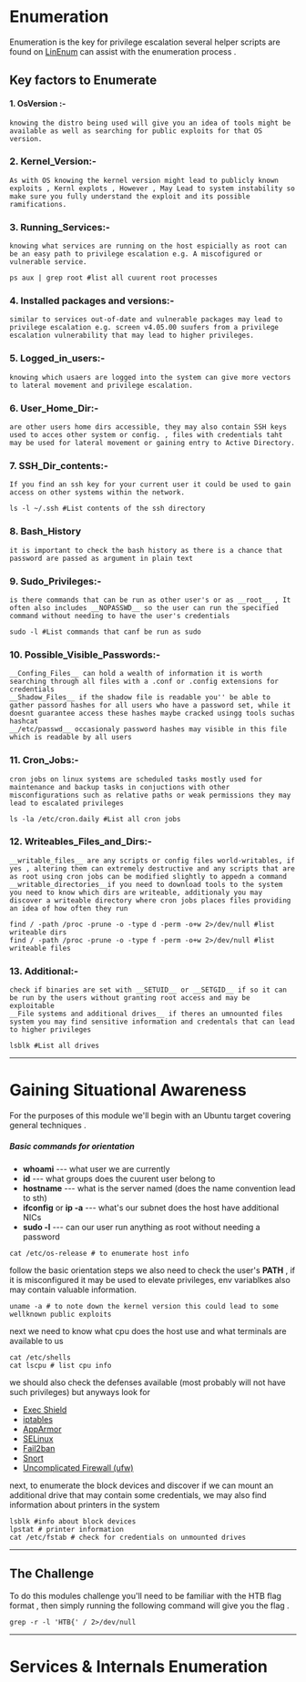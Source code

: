 # Enumeration

Enumeration is the key for privilege escalation several helper scripts are found on [LinEnum](https://github.com/rebootuser/LinEnum) can assist with the enumeration process .

## Key factors to Enumerate
#### 1. OsVersion :- 
	knowing the distro being used will give you an idea of tools might be available as well as searching for public exploits for that OS version.
### 2. Kernel_Version:-
	As with OS knowing the kernel version might lead to publicly known exploits , Kernl explots , However , May Lead to system instability so make sure you fully understand the exploit and its possible ramifications.
### 3. Running_Services:-
	knowing what services are running on the host espicially as root can be an easy path to privilege escalation e.g. A miscofigured or vulnerable service.
```
ps aux | grep root #list all cuurent root processes
```
### 4. Installed packages and versions:-
	similar to services out-of-date and vulnerable packages may lead to privilege escalation e.g. screen v4.05.00 suufers from a privilege escalation vulnerability that may lead to higher privileges.
### 5. Logged_in_users:-
	knowing which usaers are logged into the system can give more vectors to lateral movement and privilege escalation.
### 6. User_Home_Dir:-
	are other users home dirs accessible, they may also contain SSH keys used to acces other system or config. , files with credentials taht may be used for lateral movement or gaining entry to Active Directory.
### 7. SSH_Dir_contents:-
	If you find an ssh key for your current user it could be used to gain access on other systems within the network. 
```
ls -l ~/.ssh #List contents of the ssh directory
```
		
### 8. Bash_History 
	it is important to check the bash history as there is a chance that password are passed as argument in plain text
### 9. Sudo_Privileges:-
	is there commands that can be run as other user's or as __root__ , It often also includes __NOPASSWD__ so the user can run the specified command without needing to have the user's credentials
```
sudo -l #List commands that canf be run as sudo 
```

### 10. Possible_Visible_Passwords:-
	__Confing_Files__ can hold a wealth of information it is worth searching through all files with a .conf or .config extensions for credentials
	__Shadow_Files__ if the shadow file is readable you'' be able to gather passord hashes for all users who have a password set, while it doesnt guarantee access these hashes maybe cracked usingg tools suchas hashcat
	__/etc/passwd__ occasionaly password hashes may visible in this file which is readable by all users 
	
### 11. Cron_Jobs:-
	cron jobs on linux systems are scheduled tasks mostly used for maintenance and backup tasks in conjuctions with other misconfigurations such as relative paths or weak permissions they may lead to escalated privileges 
```
ls -la /etc/cron.daily #List all cron jobs 
```

### 12. Writeables_Files_and_Dirs:-
	__writable_files__ are any scripts or config files world-writables, if yes , altering them can extremely destructive and any scripts that are as root using cron jobs can be modified slightly to appedn a command
	__writable_directories__if you need to download tools to the system you need to know which dirs are writeable, additionaly you may discover a writeable directory where cron jobs places files providing an idea of how often they run
```
find / -path /proc -prune -o -type d -perm -o+w 2>/dev/null #list writeable dirs 
find / -path /proc -prune -o -type f -perm -o+w 2>/dev/null #list writeable files
```
### 13. Additional:-
	check if binaries are set with __SETUID__ or __SETGID__ if so it can be run by the users without granting root access and may be exploitable
	__File systems and additional drives__ if theres an umnounted files system you may find sensitive information and credentals that can lead to higher privileges
```
lsblk #List all drives
```
---
# Gaining Situational Awareness

For the purposes of this module we'll begin with an Ubuntu target covering general techniques .
##### Basic commands for orientation

+  __whoami__ --- what user we are currently
+  __id__ --- what groups does the cuurent user belong to
+ __hostname__ --- what is the server named (does the name convention lead to sth)
+ __ifconfig__ or __ip -a__ --- what's our subnet does the host have additional NICs 
+ __sudo -l__ --- can our user run anything as root without needing a password
```
cat /etc/os-release # to enumerate host info
```

follow the basic orientation steps we also need to check the user's __PATH__ , if it is misconfigured it may be used to elevate privileges, env variablkes also may contain valuable information.

```
uname -a # to note down the kernel version this could lead to some wellknown public exploits
```

next we need to know what cpu does the host use and what terminals are available to us
```
cat /etc/shells
cat lscpu # list cpu info
```

we should also check the defenses available (most probably will not have such privileges) but anyways look for
- [Exec Shield](https://en.wikipedia.org/wiki/Exec_Shield)
- [iptables](https://linux.die.net/man/8/iptables)
- [AppArmor](https://apparmor.net/)
- [SELinux](https://www.redhat.com/en/topics/linux/what-is-selinux)
- [Fail2ban](https://github.com/fail2ban/fail2ban)
- [Snort](https://www.snort.org/faq/what-is-snort)
- [Uncomplicated Firewall (ufw)](https://wiki.ubuntu.com/UncomplicatedFirewall)

next, to enumerate the block devices and discover if we can mount an additional drive that may contain some credentials, we may also find information about printers in the system  
```
lsblk #info about block devices
lpstat # printer information
cat /etc/fstab # check for credentials on unmounted drives
```

---
## The Challenge 

To do this modules challenge you'll need to be familiar with the HTB flag format , then simply running the following command will give you the flag .
```
grep -r -l 'HTB{' / 2>/dev/null
```

---

# Services & Internals Enumeration

